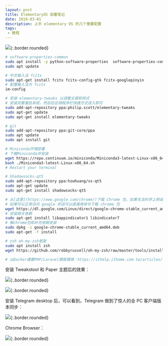 ```yaml
---
layout: post
title: ElementaryOS 部署笔记
date: 2018-03-01
description: 上手 elementary OS 的几个重要配置
tags: 
 - 教程
---
```

 
![](https://ws2.sinaimg.cn/large/78905b2cgy1fpn47tck01j211y0lcqs5.jpg){:.border.rounded}

<!--more-->

```bash
# software-properties-common
sudo apt install -y python-software-properties  software-properties-common
sudo apt update

# 中文输入法 fcitx
sudo apt-get install fcitx fcitx-config-gtk fcitx-googlepinyin
# 配置输入法为 fcitx
im-config

# 安装 elementary-tweaks 以调整主题和样式
# 安装完要重启系统，然后在应用程序栏快捷方式进入即可
sudo add-apt-repository ppa:philip.scott/elementary-tweaks
sudo apt-get update
sudo apt-get install elementary-tweaks

# git
sudo add-apt-repository ppa:git-core/ppa
sudo apt update
sudo apt install git

# Miniconda环境部署
# 下载Miniconda并安装
wget https://repo.continuum.io/miniconda/Miniconda3-latest-Linux-x86_64.sh
bash ./Miniconda3-latest-Linux-x86_64.sh
# Restart your terminal

# Shadowsocks-qt5
sudo add-apt-repository ppa:hzwhuang/ss-qt5
sudo apt-get update
sudo apt-get install shadowsocks-qt5

# 从[这里](https://www.google.com/chrome/)下载 Chrome 包，如果无法科学上网请戳[这里](https://share.weiyun.com/5AS73Px)下载
# 如果可以正常访问 google 的话可以直接用命令下载 chrome 包
wget https://dl.google.com/Linux/direct/google-chrome-stable_current_amd64.deb
# 安装相关依赖
sudo apt-get install libappindicator1 libindicator7  
# 解chrome包和补充依赖安装
sudo dpkg -i google-chrome-stable_current_amd64.deb   
sudo apt-get -f install  

# zsh oh-my-zsh框架
sudo apt install zsh
wget https://github.com/robbyrussell/oh-my-zsh/raw/master/tools/install.sh -O - | sh

# 以Docker建置PHP/Laravel開發環境：https://ithelp.ithome.com.tw/articles/10194127
```

安装 Tweakstool 和 Paper 主题后的效果：

![](https://wx1.sinaimg.cn/large/78905b2cgy1fqgzh6sc94j211y0lcwkt.jpg){:.border.rounded}

![](https://wx1.sinaimg.cn/large/78905b2cgy1fqgzh62wtlj211y0lcgrz.jpg){:.border.rounded}

安装 Telegram desktop 后，可以看到，Telegram 做到了惊人的全 PC 客户端版本同步：

![](https://wx1.sinaimg.cn/large/78905b2cgy1fqgzh68yb3j211y0lcak3.jpg){:.border.rounded}

Chrome Browser：

![](https://wx1.sinaimg.cn/large/78905b2cgy1fqgzh6gl2gj211y0lcn2e.jpg){:.border.rounded}